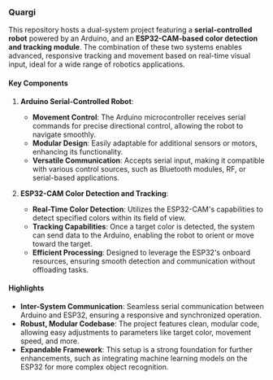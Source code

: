 ### Quargi

This repository hosts a dual-system project featuring a **serial-controlled robot** powered by an Arduino, and an **ESP32-CAM-based color detection and tracking module**. The combination of these two systems enables advanced, responsive tracking and movement based on real-time visual input, ideal for a wide range of robotics applications.

#### Key Components

1. **Arduino Serial-Controlled Robot**:
   - **Movement Control**: The Arduino microcontroller receives serial commands for precise directional control, allowing the robot to navigate smoothly.
   - **Modular Design**: Easily adaptable for additional sensors or motors, enhancing its functionality.
   - **Versatile Communication**: Accepts serial input, making it compatible with various control sources, such as Bluetooth modules, RF, or serial-based applications.

2. **ESP32-CAM Color Detection and Tracking**:
   - **Real-Time Color Detection**: Utilizes the ESP32-CAM's capabilities to detect specified colors within its field of view.
   - **Tracking Capabilities**: Once a target color is detected, the system can send data to the Arduino, enabling the robot to orient or move toward the target.
   - **Efficient Processing**: Designed to leverage the ESP32's onboard resources, ensuring smooth detection and communication without offloading tasks.

#### Highlights
- **Inter-System Communication**: Seamless serial communication between Arduino and ESP32, ensuring a responsive and synchronized operation.
- **Robust, Modular Codebase**: The project features clean, modular code, allowing easy adjustments to parameters like target color, movement speed, and more.
- **Expandable Framework**: This setup is a strong foundation for further enhancements, such as integrating machine learning models on the ESP32 for more complex object recognition.
